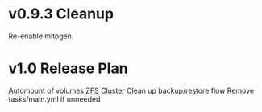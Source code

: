 # v0.9.3 Cleanup
Re-enable mitogen.

# v1.0 Release Plan
Automount of volumes
ZFS Cluster
Clean up backup/restore flow
Remove tasks/main.yml if unneeded
